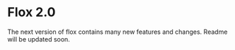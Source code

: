 Flox 2.0
===============
The next version of flox contains many new features and changes. Readme will be updated soon.
